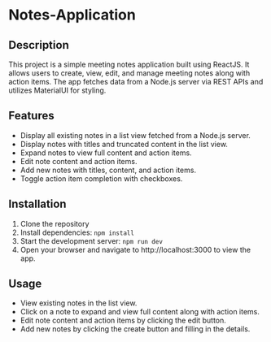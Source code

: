 # Notes-Application

## Description

This project is a simple meeting notes application built using ReactJS. It allows users to create, view, edit, and manage meeting notes along with action items. The app fetches data from a Node.js server via REST APIs and utilizes MaterialUI for styling.

## Features

- Display all existing notes in a list view fetched from a Node.js server.
- Display notes with titles and truncated content in the list view.
- Expand notes to view full content and action items.
- Edit note content and action items.
- Add new notes with titles, content, and action items.
- Toggle action item completion with checkboxes.

## Installation

1. Clone the repository
2. Install dependencies: `npm install`
3. Start the development server: `npm run dev`
4. Open your browser and navigate to http://localhost:3000 to view the app.

## Usage

- View existing notes in the list view.
- Click on a note to expand and view full content along with action items.
- Edit note content and action items by clicking the edit button.
- Add new notes by clicking the create button and filling in the details.
